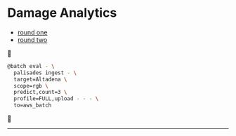 # Damage Analytics

- [round one](./damage-analytics-round-one.md)
- [round two](./damage-analytics-round-two.md)

🚧

```bash
@batch eval - \
  palisades ingest - \
  target=Altadena \
  scope=rgb \
  predict,count=3 \
  profile=FULL,upload - - - \
  to=aws_batch
```

🚧

---

